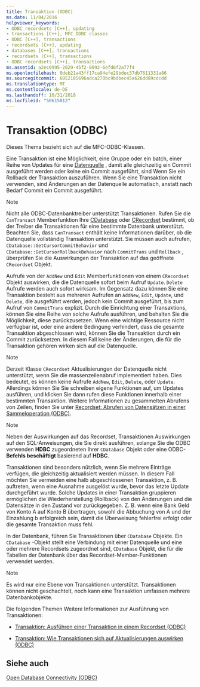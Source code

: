 ```yaml
---
title: Transaktion (ODBC)
ms.date: 11/04/2016
helpviewer_keywords:
- ODBC recordsets [C++], updating
- transactions [C++], MFC ODBC classes
- ODBC [C++], transactions
- recordsets [C++], updating
- databases [C++], transactions
- recordsets [C++], transactions
- ODBC recordsets [C++], transactions
ms.assetid: a2ec0995-2029-45f2-8092-6efd6f2a77f4
ms.openlocfilehash: 0deb21a43ff17ca94efe29bdec37db7611331a86
ms.sourcegitcommit: 6052185696adca270bc9bdbec45a626dd89cdcdd
ms.translationtype: MT
ms.contentlocale: de-DE
ms.lasthandoff: 10/31/2018
ms.locfileid: "50615812"
---
```

# <a name="transaction-odbc"></a>Transaktion (ODBC)

Dieses Thema bezieht sich auf die MFC-ODBC-Klassen.

Eine Transaktion ist eine Möglichkeit, eine Gruppe oder ein batch, einer Reihe von Updates für eine [Datenquelle](../../data/odbc/data-source-odbc.md) , damit alle gleichzeitig ein Commit ausgeführt werden oder keine ein Commit ausgeführt, sind Wenn Sie ein Rollback der Transaktion auszuführen. Wenn Sie eine Transaktion nicht verwenden, sind Änderungen an der Datenquelle automatisch, anstatt nach Bedarf Commit ein Commit ausgeführt.

> [!NOTE]
>  Nicht alle ODBC-Datenbanktreiber unterstützt Transaktionen. Rufen Sie die `CanTransact` Memberfunktion Ihre [CDatabase](../../mfc/reference/cdatabase-class.md) oder [CRecordset](../../mfc/reference/crecordset-class.md) bestimmt, ob der Treiber die Transaktionen für eine bestimmte Datenbank unterstützt. Beachten Sie, dass `CanTransact` enthält keine Informationen darüber, ob die Datenquelle vollständig Transaktion unterstützt. Sie müssen auch aufrufen, `CDatabase::GetCursorCommitBehavior` und `CDatabase::GetCursorRollbackBehavior` nach `CommitTrans` und `Rollback` , überprüfen Sie die Auswirkungen der Transaktion auf das geöffnete `CRecordset` Objekt.

Aufrufe von der `AddNew` und `Edit` Memberfunktionen von einem `CRecordset` Objekt auswirken, die die Datenquelle sofort beim Aufruf `Update`. `Delete` Aufrufe werden auch sofort wirksam. Im Gegensatz dazu können Sie eine Transaktion besteht aus mehreren Aufrufen an `AddNew`, `Edit`, `Update`, und `Delete`, die ausgeführt werden, jedoch kein Commit ausgeführt, bis zum Aufruf von `CommitTrans` explizit. Durch die Einrichtung einer Transaktions, können Sie eine Reihe von solche Aufrufe ausführen, und behalten Sie die Möglichkeit, diese zurückzusetzen. Wenn eine wichtige Ressource nicht verfügbar ist, oder eine andere Bedingung verhindert, dass die gesamte Transaktion abgeschlossen wird, können Sie die Transaktion durch ein Commit zurücksetzen. In diesem Fall keine der Änderungen, die für die Transaktion gehören wirken sich auf die Datenquelle.

> [!NOTE]
>  Derzeit Klasse `CRecordset` Aktualisierungen der Datenquelle nicht unterstützt, wenn Sie die massenzeilenabruf implementiert haben. Dies bedeutet, es können keine Aufrufe `AddNew`, `Edit`, `Delete`, oder `Update`. Allerdings können Sie Sie schreiben eigene Funktionen auf, um Updates ausführen, und klicken Sie dann rufen diese Funktionen innerhalb einer bestimmten Transaktion. Weitere Informationen zu gesammelten Abrufens von Zeilen, finden Sie unter [Recordset: Abrufen von Datensätzen in einer Sammeloperation (ODBC)](../../data/odbc/recordset-fetching-records-in-bulk-odbc.md).

> [!NOTE]
>  Neben der Auswirkungen auf das Recordset, Transaktionen Auswirkungen auf den SQL-Anweisungen, die Sie direkt ausführen, solange Sie die ODBC verwenden **HDBC** zugeordneten Ihrer `CDatabase` Objekt oder eine ODBC- **Befehls beschäftigt** basierend auf **HDBC**.

Transaktionen sind besonders nützlich, wenn Sie mehrere Einträge verfügen, die gleichzeitig aktualisiert werden müssen. In diesem Fall möchten Sie vermeiden eine halb abgeschlossenen Transaktion, z. B. auftreten, wenn eine Ausnahme ausgelöst wurde, bevor das letzte Update durchgeführt wurde. Solche Updates in einer Transaktion gruppieren ermöglichen die Wiederherstellung (Rollback) von den Änderungen und die Datensätze in den Zustand vor zurückgegeben. Z. B. wenn eine Bank Geld von Konto A auf Konto B übertragen, sowohl die Abbuchung von A und der Einzahlung b erfolgreich sein, damit die Überweisung fehlerfrei erfolgt oder die gesamte Transaktion muss fehl.

In der Datenbank, führen Sie Transaktionen über `CDatabase` Objekte. Ein `CDatabase` -Objekt stellt eine Verbindung mit einer Datenquelle und eine oder mehrere Recordsets zugeordnet sind, `CDatabase` Objekt, die für die Tabellen der Datenbank über das Recordset-Member-Funktionen verwendet werden.

> [!NOTE]
>  Es wird nur eine Ebene von Transaktionen unterstützt. Transaktionen können nicht geschachtelt, noch kann eine Transaktion umfassen mehrere Datenbankobjekte.

Die folgenden Themen Weitere Informationen zur Ausführung von Transaktionen:

- [Transaktion: Ausführen einer Transaktion in einem Recordset (ODBC)](../../data/odbc/transaction-performing-a-transaction-in-a-recordset-odbc.md)

- [Transaktion: Wie Transaktionen sich auf Aktualisierungen auswirken (ODBC)](../../data/odbc/transaction-how-transactions-affect-updates-odbc.md)

## <a name="see-also"></a>Siehe auch

[Open Database Connectivity (ODBC)](../../data/odbc/open-database-connectivity-odbc.md)